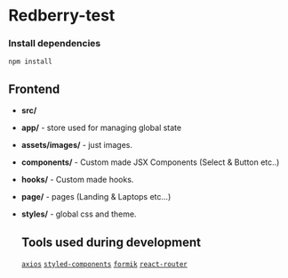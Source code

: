 # Redberry-test

### Install dependencies

```
npm install
```

## Frontend

- **src/**

- **app/** - store used for managing global state
- **assets/images/** - just images.
- **components/** - Custom made JSX Components (Select & Button etc..)
- **hooks/** - Custom made hooks.
- **page/** - pages (Landing & Laptops etc...)
- **styles/** - global css and theme.
  
  ## Tools used during development
  
  [`axios`](https://github.com/axios/axios)
  [`styled-components`](https://github.com/styled-components/styled-components)
  [`formik`](https://github.com/jaredpalmer/formik)
  [`react-router`](https://github.com/remix-run/react-router)
